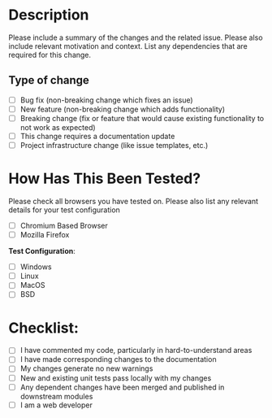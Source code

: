 # Description

Please include a summary of the changes and the related issue. Please also include relevant motivation and context. List any dependencies that are required for this change.

## Type of change

- [ ] Bug fix (non-breaking change which fixes an issue)
- [ ] New feature (non-breaking change which adds functionality)
- [ ] Breaking change (fix or feature that would cause existing functionality to not work as expected)
- [ ] This change requires a documentation update
- [ ] Project infrastructure change (like issue templates, etc.)

# How Has This Been Tested?

Please check all browsers you have tested on. Please also list any relevant details for your test configuration


- [ ] Chromium Based Browser
- [ ] Mozilla Firefox

**Test Configuration**:
- [ ] Windows
- [ ] Linux
- [ ] MacOS
- [ ] BSD

# Checklist:

- [ ] I have commented my code, particularly in hard-to-understand areas
- [ ] I have made corresponding changes to the documentation
- [ ] My changes generate no new warnings
- [ ] New and existing unit tests pass locally with my changes
- [ ] Any dependent changes have been merged and published in downstream modules
- [ ] I am a web developer